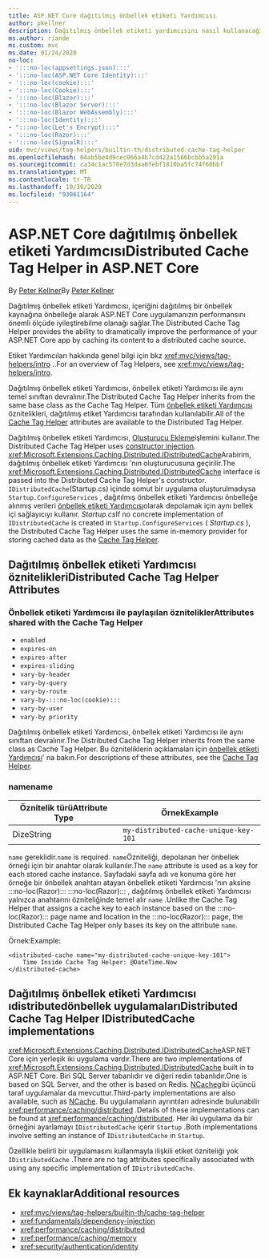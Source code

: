 ```yaml
---
title: ASP.NET Core dağıtılmış önbellek etiketi Yardımcısı
author: pkellner
description: Dağıtılmış önbellek etiketi yardımcısını nasıl kullanacağınızı öğrenin.
ms.author: riande
ms.custom: mvc
ms.date: 01/24/2020
no-loc:
- ':::no-loc(appsettings.json):::'
- ':::no-loc(ASP.NET Core Identity):::'
- ':::no-loc(cookie):::'
- ':::no-loc(Cookie):::'
- ':::no-loc(Blazor):::'
- ':::no-loc(Blazor Server):::'
- ':::no-loc(Blazor WebAssembly):::'
- ':::no-loc(Identity):::'
- ":::no-loc(Let's Encrypt):::"
- ':::no-loc(Razor):::'
- ':::no-loc(SignalR):::'
uid: mvc/views/tag-helpers/builtin-th/distributed-cache-tag-helper
ms.openlocfilehash: 04ab5be4d9cec066a4b7cd422a1566bcbb5a291a
ms.sourcegitcommit: ca34c1ac578e7d3daa0febf1810ba5fc74f60bbf
ms.translationtype: MT
ms.contentlocale: tr-TR
ms.lasthandoff: 10/30/2020
ms.locfileid: "93061164"
---
```

# <a name="distributed-cache-tag-helper-in-aspnet-core"></a><span data-ttu-id="79b52-103">ASP.NET Core dağıtılmış önbellek etiketi Yardımcısı</span><span class="sxs-lookup"><span data-stu-id="79b52-103">Distributed Cache Tag Helper in ASP.NET Core</span></span>

<span data-ttu-id="79b52-104">By [Peter Kellner](https://peterkellner.net)</span><span class="sxs-lookup"><span data-stu-id="79b52-104">By [Peter Kellner](https://peterkellner.net)</span></span>

<span data-ttu-id="79b52-105">Dağıtılmış önbellek etiketi Yardımcısı, içeriğini dağıtılmış bir önbellek kaynağına önbelleğe alarak ASP.NET Core uygulamanızın performansını önemli ölçüde iyileştirebilme olanağı sağlar.</span><span class="sxs-lookup"><span data-stu-id="79b52-105">The Distributed Cache Tag Helper provides the ability to dramatically improve the performance of your ASP.NET Core app by caching its content to a distributed cache source.</span></span>

<span data-ttu-id="79b52-106">Etiket Yardımcıları hakkında genel bilgi için bkz <xref:mvc/views/tag-helpers/intro> ..</span><span class="sxs-lookup"><span data-stu-id="79b52-106">For an overview of Tag Helpers, see <xref:mvc/views/tag-helpers/intro>.</span></span>

<span data-ttu-id="79b52-107">Dağıtılmış önbellek etiketi Yardımcısı, önbellek etiketi Yardımcısı ile aynı temel sınıftan devralınır.</span><span class="sxs-lookup"><span data-stu-id="79b52-107">The Distributed Cache Tag Helper inherits from the same base class as the Cache Tag Helper.</span></span> <span data-ttu-id="79b52-108">Tüm [önbellek etiketi Yardımcısı](xref:mvc/views/tag-helpers/builtin-th/cache-tag-helper) öznitelikleri, dağıtılmış etiket Yardımcısı tarafından kullanılabilir.</span><span class="sxs-lookup"><span data-stu-id="79b52-108">All of the [Cache Tag Helper](xref:mvc/views/tag-helpers/builtin-th/cache-tag-helper) attributes are available to the Distributed Tag Helper.</span></span>

<span data-ttu-id="79b52-109">Dağıtılmış önbellek etiketi Yardımcısı, [Oluşturucu Ekleme](xref:fundamentals/dependency-injection#constructor-injection-behavior)işlemini kullanır.</span><span class="sxs-lookup"><span data-stu-id="79b52-109">The Distributed Cache Tag Helper uses [constructor injection](xref:fundamentals/dependency-injection#constructor-injection-behavior).</span></span> <span data-ttu-id="79b52-110"><xref:Microsoft.Extensions.Caching.Distributed.IDistributedCache>Arabirim, dağıtılmış önbellek etiketi Yardımcısı 'nın oluşturucusuna geçirilir.</span><span class="sxs-lookup"><span data-stu-id="79b52-110">The <xref:Microsoft.Extensions.Caching.Distributed.IDistributedCache> interface is passed into the Distributed Cache Tag Helper's constructor.</span></span> <span data-ttu-id="79b52-111">`IDistributedCache`(Startup.cs) içinde somut bir uygulama oluşturulmadıysa `Startup.ConfigureServices` , dağıtılmış önbellek etiketi Yardımcısı önbelleğe alınmış verileri [önbellek etiketi Yardımcısı](xref:mvc/views/tag-helpers/builtin-th/cache-tag-helper)olarak depolamak için aynı bellek içi sağlayıcıyı kullanır. *Startup.cs*</span><span class="sxs-lookup"><span data-stu-id="79b52-111">If no concrete implementation of `IDistributedCache` is created in `Startup.ConfigureServices` ( *Startup.cs* ), the Distributed Cache Tag Helper uses the same in-memory provider for storing cached data as the [Cache Tag Helper](xref:mvc/views/tag-helpers/builtin-th/cache-tag-helper).</span></span>

## <a name="distributed-cache-tag-helper-attributes"></a><span data-ttu-id="79b52-112">Dağıtılmış önbellek etiketi Yardımcısı öznitelikleri</span><span class="sxs-lookup"><span data-stu-id="79b52-112">Distributed Cache Tag Helper Attributes</span></span>

### <a name="attributes-shared-with-the-cache-tag-helper"></a><span data-ttu-id="79b52-113">Önbellek etiketi Yardımcısı ile paylaşılan öznitelikler</span><span class="sxs-lookup"><span data-stu-id="79b52-113">Attributes shared with the Cache Tag Helper</span></span>

* `enabled`
* `expires-on`
* `expires-after`
* `expires-sliding`
* `vary-by-header`
* `vary-by-query`
* `vary-by-route`
* `vary-by-:::no-loc(cookie):::`
* `vary-by-user`
* `vary-by priority`

<span data-ttu-id="79b52-114">Dağıtılmış önbellek etiketi Yardımcısı, önbellek etiketi Yardımcısı ile aynı sınıftan devralınır.</span><span class="sxs-lookup"><span data-stu-id="79b52-114">The Distributed Cache Tag Helper inherits from the same class as Cache Tag Helper.</span></span> <span data-ttu-id="79b52-115">Bu özniteliklerin açıklamaları için [önbellek etiketi Yardımcısı](xref:mvc/views/tag-helpers/builtin-th/cache-tag-helper)' na bakın.</span><span class="sxs-lookup"><span data-stu-id="79b52-115">For descriptions of these attributes, see the [Cache Tag Helper](xref:mvc/views/tag-helpers/builtin-th/cache-tag-helper).</span></span>

### <a name="name"></a><span data-ttu-id="79b52-116">name</span><span class="sxs-lookup"><span data-stu-id="79b52-116">name</span></span>

| <span data-ttu-id="79b52-117">Öznitelik türü</span><span class="sxs-lookup"><span data-stu-id="79b52-117">Attribute Type</span></span> | <span data-ttu-id="79b52-118">Örnek</span><span class="sxs-lookup"><span data-stu-id="79b52-118">Example</span></span>                               |
| -------------- | ------------------------------------- |
| <span data-ttu-id="79b52-119">Dize</span><span class="sxs-lookup"><span data-stu-id="79b52-119">String</span></span>         | `my-distributed-cache-unique-key-101` |

<span data-ttu-id="79b52-120">`name` gereklidir.</span><span class="sxs-lookup"><span data-stu-id="79b52-120">`name` is required.</span></span> <span data-ttu-id="79b52-121">`name`Özniteliği, depolanan her önbellek örneği için bir anahtar olarak kullanılır.</span><span class="sxs-lookup"><span data-stu-id="79b52-121">The `name` attribute is used as a key for each stored cache instance.</span></span> <span data-ttu-id="79b52-122">Sayfadaki sayfa adı ve konuma göre her örneğe bir önbellek anahtarı atayan önbellek etiketi Yardımcısı 'nın aksine :::no-loc(Razor)::: :::no-loc(Razor)::: , dağıtılmış önbellek etiketi Yardımcısı yalnızca anahtarını özniteliğinde temel alır `name` .</span><span class="sxs-lookup"><span data-stu-id="79b52-122">Unlike the Cache Tag Helper that assigns a cache key to each instance based on the :::no-loc(Razor)::: page name and location in the :::no-loc(Razor)::: page, the Distributed Cache Tag Helper only bases its key on the attribute `name`.</span></span>

<span data-ttu-id="79b52-123">Örnek:</span><span class="sxs-lookup"><span data-stu-id="79b52-123">Example:</span></span>

```cshtml
<distributed-cache name="my-distributed-cache-unique-key-101">
    Time Inside Cache Tag Helper: @DateTime.Now
</distributed-cache>
```

## <a name="distributed-cache-tag-helper-idistributedcache-implementations"></a><span data-ttu-id="79b52-124">Dağıtılmış önbellek etiketi Yardımcısı ıdistributedönbellek uygulamaları</span><span class="sxs-lookup"><span data-stu-id="79b52-124">Distributed Cache Tag Helper IDistributedCache implementations</span></span>

<span data-ttu-id="79b52-125"><xref:Microsoft.Extensions.Caching.Distributed.IDistributedCache>ASP.NET Core için yerleşik iki uygulama vardır.</span><span class="sxs-lookup"><span data-stu-id="79b52-125">There are two implementations of <xref:Microsoft.Extensions.Caching.Distributed.IDistributedCache> built in to ASP.NET Core.</span></span> <span data-ttu-id="79b52-126">Biri SQL Server tabanlıdır ve diğeri redin tabanlıdır.</span><span class="sxs-lookup"><span data-stu-id="79b52-126">One is based on SQL Server, and the other is based on Redis.</span></span> <span data-ttu-id="79b52-127">[NCache](http://www.alachisoft.com/ncache/aspnet-core-idistributedcache-ncache.html)gibi üçüncü taraf uygulamalar da mevcuttur.</span><span class="sxs-lookup"><span data-stu-id="79b52-127">Third-party implementations are also available, such as [NCache](http://www.alachisoft.com/ncache/aspnet-core-idistributedcache-ncache.html).</span></span> <span data-ttu-id="79b52-128">Bu uygulamaların ayrıntıları adresinde bulunabilir <xref:performance/caching/distributed> .</span><span class="sxs-lookup"><span data-stu-id="79b52-128">Details of these implementations can be found at <xref:performance/caching/distributed>.</span></span> <span data-ttu-id="79b52-129">Her iki uygulama da bir örneğini ayarlamayı `IDistributedCache` içerir `Startup` .</span><span class="sxs-lookup"><span data-stu-id="79b52-129">Both implementations involve setting an instance of `IDistributedCache` in `Startup`.</span></span>

<span data-ttu-id="79b52-130">Özellikle belirli bir uygulamasını kullanmayla ilişkili etiket özniteliği yok `IDistributedCache` .</span><span class="sxs-lookup"><span data-stu-id="79b52-130">There are no tag attributes specifically associated with using any specific implementation of `IDistributedCache`.</span></span>

## <a name="additional-resources"></a><span data-ttu-id="79b52-131">Ek kaynaklar</span><span class="sxs-lookup"><span data-stu-id="79b52-131">Additional resources</span></span>

* <xref:mvc/views/tag-helpers/builtin-th/cache-tag-helper>
* <xref:fundamentals/dependency-injection>
* <xref:performance/caching/distributed>
* <xref:performance/caching/memory>
* <xref:security/authentication/identity>
